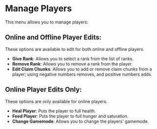# Manage Players

This menu allows you to manage players:

## Online and Offline Player Edits:
These options are available to edit for both online and offline players.

- **Give Rank**: Allows you to select a rank from the list of ranks.
- **Remove Rank**: Allows you to remove a rank from the player.
- **Edit Claim Chunks**: Allows you to add or remove claim chunks from a player; using negative numbers removes, and positive numbers adds.

## Online Player Edits Only:
These options are only available for online players.

- **Heal Player**: Puts the player to full health.
- **Feed Player**: Puts the player to full hunger and saturation.
- **Change Gamemode**: Allows you to change the players' gamemode.